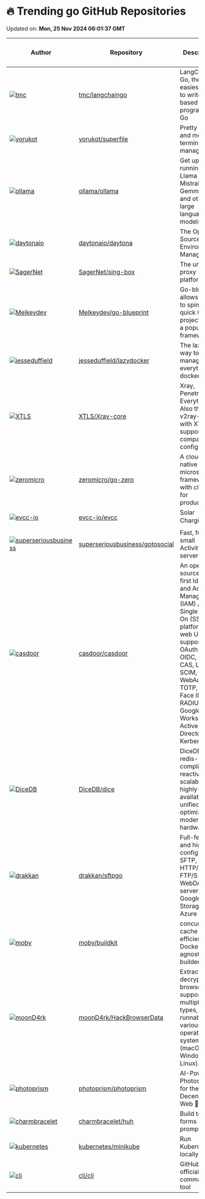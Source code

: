 # 🔥 Trending go GitHub Repositories

Updated on: **Mon, 25 Nov 2024 06:01:37 GMT**

| Author | Repository | Description | Language | ⭐ Total Stars | 🌟 Stars Today |
|--------|------------|-------------|----------|----------------|----------------|
| [![tmc](https://avatars.githubusercontent.com/u/3977?s=40&v=4)](https://github.com/tmc) | [tmc/langchaingo](https://github.com/tmc/langchaingo) | LangChain for Go, the easiest way to write LLM-based programs in Go | Go | 4936 | 11 |
| [![yorukot](https://avatars.githubusercontent.com/u/107802416?s=40&v=4)](https://github.com/yorukot) | [yorukot/superfile](https://github.com/yorukot/superfile) | Pretty fancy and modern terminal file manager | Go | 7637 | 45 |
| [![ollama](https://avatars.githubusercontent.com/u/2372640?s=40&v=4)](https://github.com/ollama) | [ollama/ollama](https://github.com/ollama/ollama) | Get up and running with Llama 3.2, Mistral, Gemma 2, and other large language models. | Go | 99235 | 135 |
| [![daytonaio](https://avatars.githubusercontent.com/u/25279767?s=40&v=4)](https://github.com/daytonaio) | [daytonaio/daytona](https://github.com/daytonaio/daytona) | The Open Source Dev Environment Manager. | Go | 11871 | 142 |
| [![SagerNet](https://avatars.githubusercontent.com/u/56506714?s=40&v=4)](https://github.com/SagerNet) | [SagerNet/sing-box](https://github.com/SagerNet/sing-box) | The universal proxy platform | Go | 20206 | 23 |
| [![Melkeydev](https://avatars.githubusercontent.com/u/53410236?s=40&v=4)](https://github.com/Melkeydev) | [Melkeydev/go-blueprint](https://github.com/Melkeydev/go-blueprint) | Go-blueprint allows users to spin up a quick Go project using a popular framework | Go | 5438 | 82 |
| [![jesseduffield](https://avatars.githubusercontent.com/u/8456633?s=40&v=4)](https://github.com/jesseduffield) | [jesseduffield/lazydocker](https://github.com/jesseduffield/lazydocker) | The lazier way to manage everything docker | Go | 37718 | 96 |
| [![XTLS](https://avatars.githubusercontent.com/u/63339210?s=40&v=4)](https://github.com/XTLS) | [XTLS/Xray-core](https://github.com/XTLS/Xray-core) | Xray, Penetrates Everything. Also the best v2ray-core, with XTLS support. Fully compatible configuration. | Go | 25757 | 23 |
| [![zeromicro](https://avatars.githubusercontent.com/u/1918356?s=40&v=4)](https://github.com/zeromicro) | [zeromicro/go-zero](https://github.com/zeromicro/go-zero) | A cloud-native Go microservices framework with cli tool for productivity. | Go | 29364 | 9 |
| [![evcc-io](https://avatars.githubusercontent.com/u/184815?s=40&v=4)](https://github.com/evcc-io) | [evcc-io/evcc](https://github.com/evcc-io/evcc) | Solar Charging ☀️🚘 | Go | 3636 | 1 |
| [![superseriousbusiness](https://avatars.githubusercontent.com/u/31960611?s=40&v=4)](https://github.com/superseriousbusiness) | [superseriousbusiness/gotosocial](https://github.com/superseriousbusiness/gotosocial) | Fast, fun, small ActivityPub server. | Go | 3845 | 7 |
| [![casdoor](https://avatars.githubusercontent.com/u/3787410?s=40&v=4)](https://github.com/casdoor) | [casdoor/casdoor](https://github.com/casdoor/casdoor) | An open-source UI-first Identity and Access Management (IAM) / Single-Sign-On (SSO) platform with web UI supporting OAuth 2.0, OIDC, SAML, CAS, LDAP, SCIM, WebAuthn, TOTP, MFA, Face ID, RADIUS, Google Workspace, Active Directory and Kerberos | Go | 10363 | 62 |
| [![DiceDB](https://avatars.githubusercontent.com/u/4745789?s=40&v=4)](https://github.com/DiceDB) | [DiceDB/dice](https://github.com/DiceDB/dice) | DiceDB is a redis-compliant, reactive, scalable, highly-available, unified cache optimized for modern hardware. | Go | 6852 | 13 |
| [![drakkan](https://avatars.githubusercontent.com/u/553263?s=40&v=4)](https://github.com/drakkan) | [drakkan/sftpgo](https://github.com/drakkan/sftpgo) | Full-featured and highly configurable SFTP, HTTP/S, FTP/S and WebDAV server - S3, Google Cloud Storage, Azure Blob | Go | 9506 | 13 |
| [![moby](https://avatars.githubusercontent.com/u/585223?s=40&v=4)](https://github.com/moby) | [moby/buildkit](https://github.com/moby/buildkit) | concurrent, cache-efficient, and Dockerfile-agnostic builder toolkit | Go | 8239 | 3 |
| [![moonD4rk](https://avatars.githubusercontent.com/u/24284231?s=40&v=4)](https://github.com/moonD4rk) | [moonD4rk/HackBrowserData](https://github.com/moonD4rk/HackBrowserData) | Extract and decrypt browser data, supporting multiple data types, runnable on various operating systems (macOS, Windows, Linux). | Go | 11147 | 18 |
| [![photoprism](https://avatars.githubusercontent.com/u/301686?s=40&v=4)](https://github.com/photoprism) | [photoprism/photoprism](https://github.com/photoprism/photoprism) | AI-Powered Photos App for the Decentralized Web 🌈💎✨ | Go | 35504 | 14 |
| [![charmbracelet](https://avatars.githubusercontent.com/u/42545625?s=40&v=4)](https://github.com/charmbracelet) | [charmbracelet/huh](https://github.com/charmbracelet/huh) | Build terminal forms and prompts 🤷🏻‍♀️ | Go | 4624 | 116 |
| [![kubernetes](https://avatars.githubusercontent.com/u/4564227?s=40&v=4)](https://github.com/kubernetes) | [kubernetes/minikube](https://github.com/kubernetes/minikube) | Run Kubernetes locally | Go | 29557 | 13 |
| [![cli](https://avatars.githubusercontent.com/u/887?s=40&v=4)](https://github.com/cli) | [cli/cli](https://github.com/cli/cli) | GitHub’s official command line tool | Go | 37410 | 12 |
